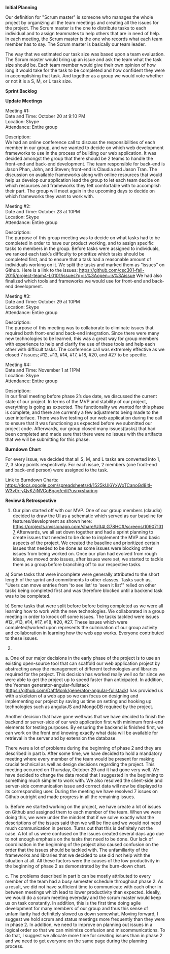 <b>Initial Planning</b>

Our definition for "Scrum master" is someone who manages the whole project by organizing all the team meetings and creating all the issues for the project. The Scrum master is the one to distribute tasks to each individual and to assign teammates to help others that are in need of help. In each meeting, the Scrum master is the one who records what each team member has to say. The Scrum master is basically our team leader.

The way that we estimated our task size was based upon a team evaluation. The Scrum master would bring up an issue and ask the team what the task size should be. Each team member would give their own opinion of how long it would take for the task to be completed and how confident they were in accomplishing that task. And together as a group we would vote whether or not it is a S, M, or L task size.

<b>Sprint Backlog</b>

<b>Update Meetings</b>

Meeting #1:  
Date and Time: October 20 at 9:10 PM  
Location: Skype  
Attendance: Entire group  

Description:  
We had an online conference call to discuss the responsibilities of each member in our group, and we wanted to decide on which web development frameworks to use in the process of building our web application. It was decided amongst the group that there should be 2 teams to handle the front-end and back-end development. The team responsible for back-end is Jason Phan, John, and Steven; front-end is Claudia and Jason Tran. The discussion on available frameworks along with online resources that would help us develop our application lead the group to let each team decide on which resources and frameworks they felt comfortable with to accomplish their part. The group will meet again in the upcoming days to decide on which frameworks they want to work with. 

Meeting #2:  
Date and Time: October 23 at 10PM  
Location: Skype  
Attendance: Entire group  

Description:  
The purpose of this group meeting was to decide on what tasks had to be completed in order to have our product working, and to assign specific tasks to members in the group. Before tasks were assigned to individuals, we ranked each task’s difficulty to prioritize which tasks should be completed first, and to ensure that a task had a reasonable amount of individuals working on it. We split the tasks and marked them as “issues” on Github. Here is a link to the issues:
https://github.com/csc301-fall-2015/project-team4-L0101/issues?q=is%3Aopen+is%3Aissue
We had also finalized which tools and frameworks we would use for front-end and back-end development.

Meeting #3:  
Date and Time: October 29 at 10PM  
Location: Skype  
Attendance: Entire group  

Description:  
The purpose of this meeting was to collaborate to eliminate issues that required both front-end and back-end integration. Since there were many new technologies to be learned, this was a great way for group members with experience to help and clarify the use of these tools and help each other with difficult tasks. The conference call was extremely effective as we closed 7 issues; #12, #13, #14, #17, #18, #20, and #27 to be specific. 

Meeting #4:  
Date and Time: November 1 at 11PM  
Location: Skype  
Attendance: Entire group  

Description:  
In our final meeting before phase 2’s due date, we discussed the current state of our project. In terms of the MVP and stability of our project, everything is going as expected. The functionality we wanted for this phase is complete, and there are currently a few adjustments being made to the user interface. There was live testing of our web application during the call to ensure that it was functioning as expected before we submitted our project code. Afterwards, our group closed many issues(tasks) that had been completed and made sure that there were no issues with the artifacts that we will be submitting for this phase.

<b>Burndown Chart</b> 

For every issue, we decided that all S, M, and L tasks are converted into 1, 2, 3 story points respectively. For each issue, 2 members (one front-end and back-end person) were assigned to the task.

Link to Burndown Charts:
https://docs.google.com/spreadsheets/d/1525kUl6YxWoTCanoGd8itl-W3v0r-yQvKZjNVCoBgag/edit?usp=sharing

<b>Review & Retrospective</b>

1) Our plan started off with our MVP. One of our group members (claudia) decided to draw the UI as a 
schematic which served as our baseline for features/development
as shown here: https://projects.invisionapp.com/share/U34LG78HC#/screens/109071317
Afterwards, we all sat down together and had a sprint planning to create issues that needed to be done 
to implement the MVP and basic aspects of the project.
We created the baseline and prioritized certain issues that needed to be done as some issues were 
blocking other issues from being worked on. Once our plan had evolved from rough ideas,
we moved onto issues, after issues were set, we started to tackle them as a group before branching off 
to our respective tasks.

a) Some tasks that were incomplete were generally attributed to the short length of the sprint and 
commitments to other classes. Tasks such as, "Users can move entries from 'to see list' to 'seen it list'" 
relied on other tasks being completed first and was therefore blocked until a backend task was to be 
completed.

b) Some tasks that were split before before being completed as we were all learning how to work with the 
new technologies. We collaborated in a group meeting in order to knock off some issues. 
The tasks tackled were issues #12, #13, #14, #17, #18, #20, #27. These issues which were completed/worked 
upon represents the culmination of our group activity and collaboration in learning how the web app works. 
Everyone contributed to these issues.

2)
a. 
    One of our major decisions in the early phase of the project is to use an existing open-source tool that can scaffold our web application project by abstracting away the management of different technologies and libraries required for the project. This decision has worked really well so far since we were able to get the project up to speed faster than anticipated. In addition, the Yeoman generator-angular-fullstack (https://github.com/DaftMonk/generator-angular-fullstack) has provided us with a skeleton of a web app so we can focus on designing and implementing our project by saving us time on setting and hooking up technologies such as angularJS and MongoDB required by the project.
	
Another decision that have gone well was that we have decided to finish the backend or server-side of our web application first with minimum front-end elements for testing purposes. By ensuring the backend is finished first, we can work on the front end knowing exactly what data will be available for retrieval in the server and by extension the database.

There were a lot of problems during the beginning of phase 2 and they are described in part b. After some time, we have decided to hold a mandatory meeting where every member of the team would be present for making crucial technical as well as design decisions regarding the project. This meeting occurred on Thursday, October 29 and it had gone very well. We have decided to change the data model that I suggested in the beginning to something much simpler to work with. We also resolved the client-side and server-side communication issue and correct data will now be displayed to its corresponding user. During the meeting we have resolved 7 issues on Github outright and made progress in all the remaining issues.
	
 b. 
	Before we started working on the project, we have create a lot of issues on Github and assigned them 
	to each member of the team. When we were doing this, we were under the mindset that if we solve
	exactly what the descriptions of the issues said then we will be fine and we would not need much
	communication in person. Turns out that this is definitely not the case. A lot of us were confused on 
	the issues created several days ago due to not enough emphasis on the tasks that need to be done.
	Our lack of coordination in the beginning of the project also caused confusion on the order that the 
	issues should be tackled with. The unfamiliarity of the frameworks and libraries that we decided to
	use did not help with the situation at all.  All these factors were the causes of the low productivity 
	in the beginning of phase 2 as demonstrated by the burn-down chart. 
	
c.	The problems described in part b can be mostly attributed to every member of the team had a busy semester 		schedule throughout phase 2. As a result, we did not have sufficient time to communicate with each other 		in between meetings which lead to lower productivity than expected. Ideally, we would do a scrum 		meeting everyday and the scrum master would keep us on task constantly. In addition, this is the first time 	doing agile development for many members of our group and thus this sense of unfamiliarity had definitely slowed 	us down somewhat. Moving forward, I suggest we hold scrum and status meetings more frequently than they were 		in phase 2. In addition, we need to improve on planning out issues in a logical order so that we can 			minimize confusion and miscommunications. To do that, I suggest we allocate more time for creating 		issues than in phase 2 and we need to get everyone on the same page during the planning process. 
